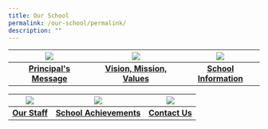 ```yaml
---
title: Our School
permalink: /our-school/permalink/
description: ""
---
```

| ![](/images/Principal-Message.ico) | ![](/images/VMV.ico) | ![](/images/School%20Information.ico) |
| :--------: | :--------: | :--------: |
| **[Principal's Message](/our-school/principals-message/)**     | **[Vision, Mission, Values](/our-school/vision-mission-values/)**     | **[School Information](/our-school/school-information/school-history/)**     |


| ![](/images/Our%20Staff.ico) | ![](/images/School%20Achievements01.ico) | ![](/images/Contact%20Us1.ico) |
| :--------: | :--------: | :--------: |
| **[Our Staff](/our-school/our-staff/school-management-team/)**     | **[School Achievements](/our-school/school-achievements/2023/)**     | **[Contact Us](/our-school/contact-us/)**     |